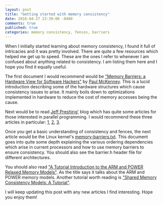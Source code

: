 ```yaml
---
layout: post
title: "Getting started with memory consistency"
date: 2016-04-27 23:39:08 -0400
comments: true
published: true
categories: memory consistency, fences, barriers
---
```


When I initially started learning about memory consistency, I found it full of
intricacies and it was pretty involved. There are quite a few resources which
helped me get up to speed. These are the ones I refer to whenever I am
confused about anything related to consistency. I am listing them here and I
hope you find it equally useful.

The first document I would recommend would be
["Memory Barriers: a Hardware View for Software Hackers"](http://www2.rdrop.com/~paulmck/scalability/paper/whymb.2010.07.23a.pdf)
by [Paul McKenney](http://paulmck.livejournal.com/). This is a lucid
introduction describing some of the hardware structures which cause
consistency issues to arise. It mainly boils down to optimizations implemented
in hardware to reduce the cost of memory accesses being the cause.

Next would be to read [Jeff Preshing'](http://preshing.com/about) blog which
has quite some articles for those interested in parallel programming. I would
recommend these three articles in particular:
[1](http://preshing.com/20130922/acquire-and-release-fences/),
[2](http://preshing.com/20131125/acquire-and-release-fences-dont-work-the-way-youd-expect/),
[3](http://preshing.com/20130618/atomic-vs-non-atomic-operations/).

Once you get a basic understanding of consistency and fences, the next article
would be the Linux kernel's [memory-barriers.txt](
https://github.com/torvalds/linux/blob/master/Documentation/memory-barriers.txt). This
document goes into quite some depth explaining the various ordering
dependencies which arise in current processors and how to use memory barriers
to ensure consistency. You should also see the barrier.h header file for
different architectures.

You should also read
["A Tutorial Introduction to the ARM and POWER Relaxed Memory Models"](http://www.cl.cam.ac.uk/~pes20/ppc-supplemental/test7.pdf). As
the title says it talks about the ARM and POWER memory models. Another
tutorial worth reading is
["Shared Memory Consistency Models: A Tutorial"](http://cs.nyu.edu/~lerner/spring10/MCP-S10-Read06-ConsistencyTutorial.pdf).

I will keep updating this post with any new articles I find interesting. Hope
you enjoy them!
